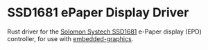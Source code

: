 # SSD1681 ePaper Display Driver

Rust driver for the [Solomon Systech SSD1681](https://www.solomon-systech.com/product/ssd1681/) e-Paper display (EPD)
controller, for use with [embedded-graphics](https://github.com/embedded-graphics/embedded-graphics).